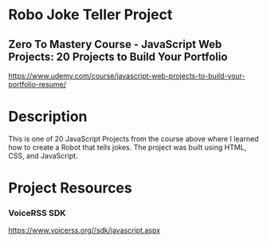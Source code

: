 # Robo Joke Teller Project

## Zero To Mastery Course - JavaScript Web Projects: 20 Projects to Build Your Portfolio 
https://www.udemy.com/course/javascript-web-projects-to-build-your-portfolio-resume/

# Description
This is one of 20 JavaScript Projects from the course above where I learned how to create a Robot that tells jokes. The project was built using HTML, CSS, and JavaScript.


# Project Resources
### VoiceRSS SDK
  https://www.voicerss.org//sdk/javascript.aspx
